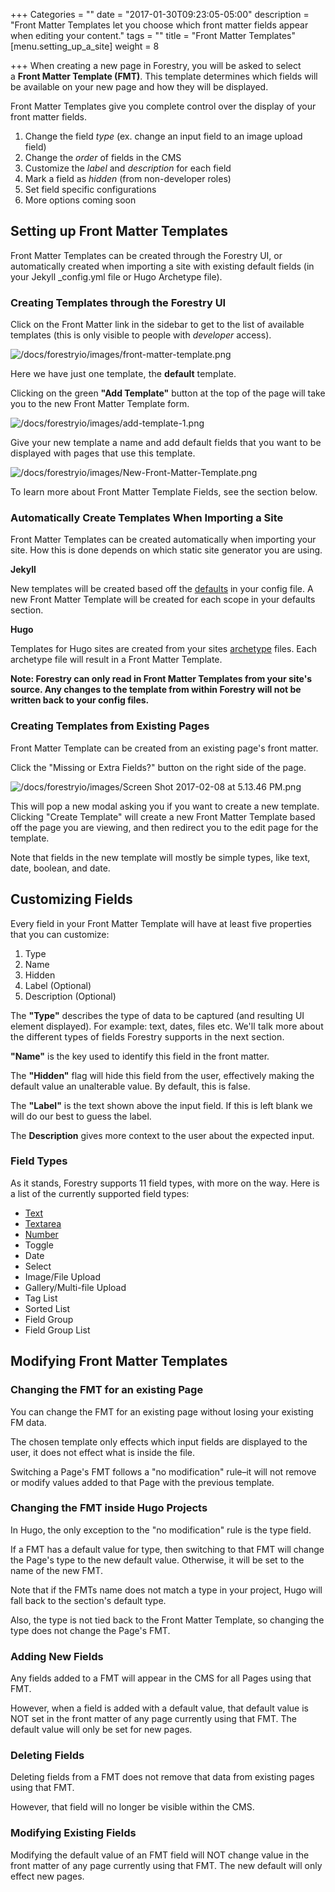 +++
Categories = ""
date = "2017-01-30T09:23:05-05:00"
description = "Front Matter Templates let you choose which front matter fields appear when editing your content."
tags = ""
title = "Front Matter Templates"
[menu.setting_up_a_site]
weight = 8

+++
When creating a new page in Forestry, you will be asked to select a **Front Matter Template (FMT)**. This template determines which fields will be available on your new page and how they will be displayed.

Front Matter Templates give you complete control over the display of your front matter fields.

1.  Change the field _type_ (ex. change an input field to an image upload field)
2.  Change the _order_ of fields in the CMS
3.  Customize the _label_ and _description_ for each field
4.  Mark a field as _hidden_ (from non-developer roles)
5.  Set field specific configurations
6.  More options coming soon

## Setting up Front Matter Templates

Front Matter Templates can be created through the Forestry UI, or automatically created when importing a site with existing default fields (in your Jekyll _config.yml file or Hugo Archetype file).

### Creating Templates through the Forestry UI

Click on the Front Matter link in the sidebar to get to the list of available templates (this is only visible to people with _developer_ access).

![/docs/forestryio/images/front-matter-template.png](/docs/forestryio/images/front-matter-template.png)

<span style="letter-spacing: 0.01em;"></span>

<span style="letter-spacing: 0.01em;" class="">Here we have just one template, the</span> **default**<span style="letter-spacing: 0.01em;"> template.</span>

Clicking on the green **"Add Template"** button at the top of the page will take you to the new Front Matter Template form.

![/docs/forestryio/images/add-template-1.png](/docs/forestryio/images/add-template-1.png)

<span style="letter-spacing: 0.01em;">Give your new template a name and add default fields that you want to be displayed with pages that use this template.</span>

![/docs/forestryio/images/New-Front-Matter-Template.png](/docs/forestryio/images/New-Front-Matter-Template.png)

<span style="letter-spacing: 0.01em;"></span>

<span style="letter-spacing: 0.01em;">To learn more about Front Matter Template Fields, see the section below.</span>

### Automatically Create Templates When Importing a Site

Front Matter Templates can be created automatically when importing your site. How this is done depends on which static site generator you are using.

**Jekyll**

New templates will be created based off the [defaults](https://jekyllrb.com/docs/configuration/#front-matter-defaults) in your config file. A new Front Matter Template will be created for each scope in your defaults section.

**Hugo**

Templates for Hugo sites are created from your sites [archetype](https://gohugo.io/content/archetypes/) files. Each archetype file will result in a Front Matter Template.

**Note: Forestry can only read in Front Matter Templates from your site's source. Any changes to the template from within Forestry will not be written back to your config files.**

### Creating Templates from Existing Pages

Front Matter Template can be created from an existing page's front matter.

Click the "Missing or Extra Fields?" button on the right side of the page.

![/docs/forestryio/images/Screen Shot 2017-02-08 at 5.13.46 PM.png](/docs/forestryio/images/Screen%20Shot%202017-02-08%20at%205.13.46%20PM.png)

This will pop a new modal asking you if you want to create a new template. Clicking "Create Template" will create a new Front Matter Template based off the page you are viewing, and then redirect you to the edit page for the template.

Note that fields in the new template will mostly be simple types, like text, date, boolean, and date.

## Customizing Fields

Every field in your Front Matter Template will have at least five properties that you can customize:

1.  Type
2.  Name
3.  Hidden
4.  Label (Optional)
5.  Description (Optional)

The **"Type"** describes the type of data to be captured (and resulting UI element displayed). For example: text, dates, files etc. We'<span style="letter-spacing: 0.01em;">ll talk more about the different types of fields Forestry supports in the next section.</span>

**"Name"** is the key used to identify this field in the front matter.

The **"Hidden"** flag will hide this field from the user, effectively making the default value an unalterable value. By default, this is false.

The **"Label"** is the text shown above the input field. If this is left blank we will do our best to guess the label.

The **Description** gives more context to the user about the expected input.

### Field Types

As it stands, Forestry supports 11 field types, with more on the way. Here is a list of the currently supported field types:

*   [Text](/docs/setting-up-a-site/front-matter-fields/text-field/)
*   [Textarea](/docs/setting-up-a-site/front-matter-fields/textarea/)
*   [Number](/docs/setting-up-a-site/front-matter-fields/number/)
*   Toggle
*   Date
*   Select
*   Image/File Upload
*   Gallery/Multi-file Upload
*   Tag List
*   Sorted List
*   Field Group
*   Field Group List

## Modifying Front Matter Templates

### Changing the FMT for an existing Page

You can change the FMT for an existing page without losing your existing FM data.

The chosen template only effects which input fields are displayed to the user, it does not effect what is inside the file.

Switching a Page's FMT follows a "no modification" rule–it will not remove or modify values added to that Page with the previous template.

### Changing the FMT inside Hugo Projects

In Hugo, the only exception to the "no modification" rule is the type field.

If a FMT has a default value for type, then switching to that FMT will change the Page's type to the new default value. Otherwise, it will be set to the name of the new FMT.

Note that if the FMTs name does not match a type in your project, Hugo will fall back to the section's default type.

Also, the type is not tied back to the Front Matter Template, so changing the type does not change the Page's FMT.

### Adding New Fields

Any fields added to a FMT will appear in the CMS for all Pages using that FMT.

However, when a field is added with a default value, that default value is NOT set in the front matter of any page currently using that FMT. The default value will only be set for new pages.

### Deleting Fields

Deleting fields from a FMT does not remove that data from existing pages using that FMT.

However, that field will no longer be visible within the CMS.

### Modifying Existing Fields

Modifying the default value of an FMT field will NOT change value in the front matter of any page currently using that FMT. The new default will only effect new pages.